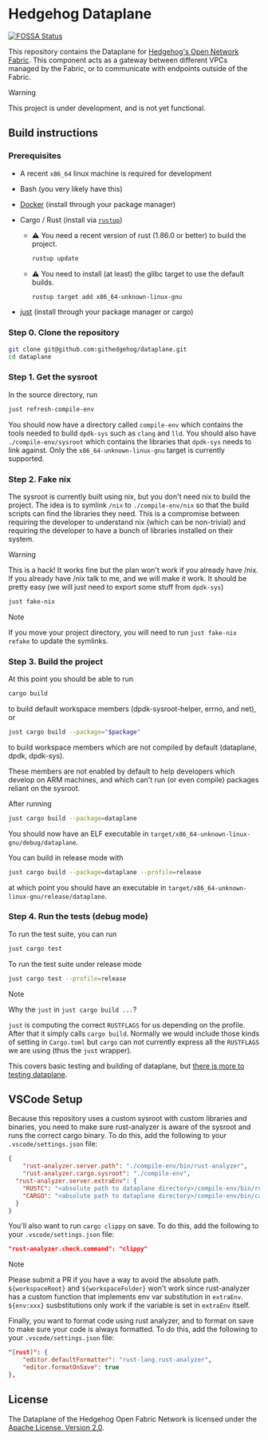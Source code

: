 # Hedgehog Dataplane
[![FOSSA Status](https://app.fossa.com/api/projects/custom%2B43661%2Fgithub.com%2Fgithedgehog%2Fdataplane.svg?type=shield)](https://app.fossa.com/projects/custom%2B43661%2Fgithub.com%2Fgithedgehog%2Fdataplane?ref=badge_shield)


This repository contains the Dataplane for [Hedgehog's Open Network
Fabric][fabric-docs]. This component acts as a gateway between different VPCs
managed by the Fabric, or to communicate with endpoints outside of the Fabric.

> [!WARNING]
> This project is under development, and is not yet functional.

[fabric-docs]: https://docs.githedgehog.com

## Build instructions

### Prerequisites

- A recent `x86_64` linux machine is required for development
- Bash (you very likely have this)
- [Docker][docker] (install through your package manager)
- Cargo / Rust (install via [`rustup`][rustup])

  * :warning: You need a recent version of rust (1.86.0 or better) to build the project.

    ```bash
    rustup update
    ```
  * :warning: You need to install (at least) the glibc target to use the default builds.

    ```bash
    rustup target add x86_64-unknown-linux-gnu
    ```

- [just][just] (install through your package manager or cargo)

[docker]: https://www.docker.com/
[rustup]: https://rustup.rs/
[just]: https://github.com/casey/just

### Step 0. Clone the repository

```bash
git clone git@github.com:githedgehog/dataplane.git
cd dataplane
```

### Step 1. Get the sysroot

In the source directory, run

```bash
just refresh-compile-env
```

You should now have a directory called `compile-env` which contains the tools needed to build `dpdk-sys` such as `clang` and `lld`.
You should also have `./compile-env/sysroot` which contains the libraries that `dpdk-sys` needs to link against.
Only the `x86_64-unknown-linux-gnu` target is currently supported.

### Step 2. Fake nix

The sysroot is currently built using nix, but you don't need nix to build the project.
The idea is to symlink `/nix` to `./compile-env/nix` so that the build scripts can find the libraries they need.
This is a compromise between requiring the developer to understand nix (which can be non-trivial) and requiring the developer to have a bunch of libraries installed on their system.

> [!WARNING]
> This is a hack!
> It works fine but the plan won't work if you already have /nix.
> If you already have /nix talk to me, and we will make it work.
> It should be pretty easy (we will just need to export some stuff
> from `dpdk-sys`)

```bash
just fake-nix
```

> [!NOTE]
> If you move your project directory, you will need to run `just fake-nix refake` to update the symlinks.

### Step 3. Build the project

At this point you should be able to run

```bash
cargo build
```

to build default workspace members (dpdk-sysroot-helper, errno, and net), or

```bash
just cargo build --package="$package"
```

to build workspace members which are not compiled by default (dataplane, dpdk, dpdk-sys).

These members are not enabled by default to help developers which develop on ARM machines, and which can't run (or even compile) packages reliant on the sysroot.

After running

```bash
just cargo build --package=dataplane
```

You should now have an ELF executable in `target/x86_64-unknown-linux-gnu/debug/dataplane`.

You can build in release mode with

```bash
just cargo build --package=dataplane --profile=release
```

at which point you should have an executable in `target/x86_64-unknown-linux-gnu/release/dataplane`.

### Step 4. Run the tests (debug mode)

To run the test suite, you can run

```bash
just cargo test
```

To run the test suite under release mode

```bash
just cargo test --profile=release
```

> [!NOTE]
> Why the `just` in `just cargo build ...`?
>
> `just` is computing the correct `RUSTFLAGS` for us depending on the profile.
> After that it simply calls `cargo build`.
> Normally we would include those kinds of setting in `Cargo.toml` but `cargo` can not currently express all the `RUSTFLAGS` we are using (thus the `just` wrapper).

This covers basic testing and building of dataplane, but [there is more to testing dataplane](./testing.md).

## VSCode Setup

Because this repository uses a custom sysroot with custom libraries and binaries, you need to make sure rust-analyzer is aware of the sysroot and runs the correct cargo binary.
To do this, add the following to your `.vscode/settings.json` file:

```json
{
	"rust-analyzer.server.path": "./compile-env/bin/rust-analyzer",
	"rust-analyzer.cargo.sysroot": "./compile-env",
  "rust-analyzer.server.extraEnv": {
    "RUSTC": "<absolute path to dataplane directory>/compile-env/bin/rustc",
    "CARGO": "<absolute path to dataplane directory>/compile-env/bin/cargo"
  }
}
```

You'll also want to run `cargo clippy` on save.
To do this, add the following to your `.vscode/settings.json` file:

```json
"rust-analyzer.check.command": "clippy"
```

> [!NOTE]
> Please submit a PR if you have a way to avoid the absolute path.
> `${workspaceRoot}` and `${workspaceFolder}` won't work since rust-analyzer has a custom function that implements env var substitution in `extraEnv`.
> `${env:xxx}` susbstitutions only work if the variable is set in `extraEnv` itself.

Finally, you want to format code using rust analyzer, and to format on save to make sure your code is always formatted.
To do this, add the following to your `.vscode/settings.json` file:
```json
"[rust]": {
    "editor.defaultFormatter": "rust-lang.rust-analyzer",
    "editor.formatOnSave": true
},
```
## License

The Dataplane of the Hedgehog Open Fabric Network is licensed under the
[Apache License, Version 2.0](LICENSE).
